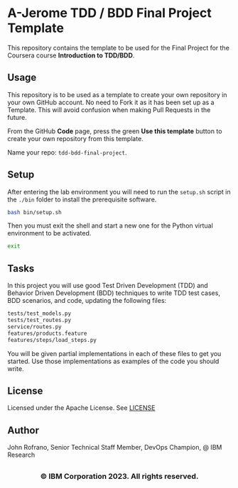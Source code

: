 # A-Jerome TDD / BDD Final Project Template

This repository contains the template to be used for the Final Project for the Coursera course **Introduction to TDD/BDD**.

## Usage

This repository is to be used as a template to create your own repository in your own GitHub account. No need to Fork it as it has been set up as a Template. This will avoid confusion when making Pull Requests in the future.

From the GitHub **Code** page, press the green **Use this template** button to create your own repository from this template. 

Name your repo: `tdd-bdd-final-project`.

## Setup

After entering the lab environment you will need to run the `setup.sh` script in the `./bin` folder to install the prerequisite software.

```bash
bash bin/setup.sh
```

Then you must exit the shell and start a new one for the Python virtual environment to be activated.

```bash
exit
```

## Tasks

In this project you will use good Test Driven Development (TDD) and Behavior Driven Development (BDD) techniques to write TDD test cases, BDD scenarios, and code, updating the following files:

```bash
tests/test_models.py
tests/test_routes.py
service/routes.py
features/products.feature
features/steps/load_steps.py
```

You will be given partial implementations in each of these files to get you started. Use those implementations as examples of the code you should write.

## License

Licensed under the Apache License. See [LICENSE](/LICENSE)

## Author

John Rofrano, Senior Technical Staff Member, DevOps Champion, @ IBM Research

## <h3 align="center"> © IBM Corporation 2023. All rights reserved. <h3/>
